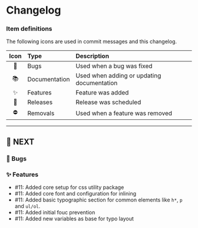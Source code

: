 # Changelog

### Item definitions

The following icons are used in commit messages and this changelog.

|  Icon  | Type          | Description
|:------:|:--------------|:----------------------------
|   🐛   | Bugs          | Used when a bug was fixed
|   📚   | Documentation | Used when adding or updating documentation
|   ✨   | Features      | Feature was added
|   🚀   | Releases      | Release was scheduled
|   ⛔   | Removals      | Used when a feature was removed

---

## 🚀 NEXT

### 🐛 Bugs

### ✨ Features

- #11: Added core setup for css utility package
- #11: Added core font and configuration for inlining
- #11: Added basic typographic section for common elements like `h*`, `p` and `ul/ol`.
- #11: Added initial fouc prevention
- #11: Added new variables as base for typo layout
